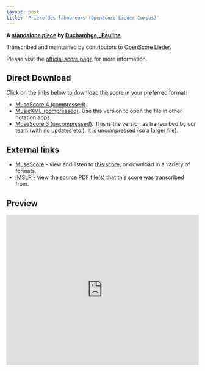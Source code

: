 ```yaml
---
layout: post
title: 'Prière des laboureurs (OpenScore Lieder Corpus)'
---
```


__A [standalone piece](https://fourscoreandmore.org/openscore/lieder/Duchambge,_Pauline/_/) by [Duchambge,_Pauline](https://fourscoreandmore.org/openscore/lieder/Duchambge,_Pauline)__

Transcribed and maintained by contributors to [OpenScore Lieder].

Please visit the [official score page] for more information.

[official score page]: https://musescore.com/openscore-lieder-corpus/scores/6593095
[OpenScore Lieder]: https://musescore.com/openscore-lieder-corpus

## Direct Download

Click on the links below to download the score in your preferred format:
- [MuseScore 4 (compressed)](https://fourscoreandmore.org/openscore/lieder/Duchambge,_Pauline/_/Pri%C3%A8re_des_laboureurs.mscz).
- [MusicXML (compressed)](https://fourscoreandmore.org/openscore/lieder/Duchambge,_Pauline/_/Pri%C3%A8re_des_laboureurs.mxl). Use this version to open the file in other notation apps.
- [MuseScore 3 (uncompressed)](https://raw.githubusercontent.com/OpenScore/Lieder/refs/heads/main/scores/Duchambge,_Pauline/_/Pri%C3%A8re_des_laboureurs/lc6593095.mscx). This is the version as transcribed by our team (with no updates etc.). It is uncompressed (so a larger file).

## External links

- [MuseScore] - view and listen to [this score][MuseScore], or download in a variety of formats.
- [IMSLP] - view the [source PDF file(s)][IMSLP] that this score was transcribed from.

[MuseScore]: https://musescore.com/score/6593095
[IMSLP]: https://imslp.org/wiki/Special:ReverseLookup/348196

## Preview

<iframe width="100%" height="394" src="https://musescore.com/openscore-lieder-corpus/scores/6593095/embed" frameborder="0" allowfullscreen allow="autoplay; fullscreen"></iframe>
